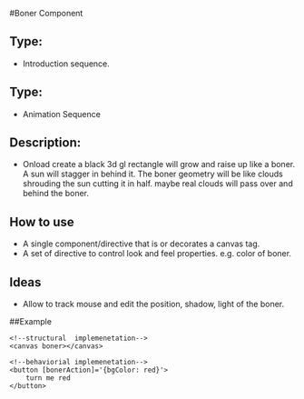 #Boner Component

## Type:
- Introduction sequence.

## Type:
- Animation Sequence

## Description:
- Onload create a black 3d gl rectangle will grow and raise up like a boner.  A sun will stagger in behind it.  The boner
  geometry will be like clouds shrouding the sun cutting it in half. maybe real clouds will pass over and behind
  the boner.

## How to use
- A single component/directive that is or decorates a canvas tag.
- A set of directive to control look and feel properties. e.g. color of boner.

## Ideas
- Allow to track mouse and edit the position, shadow, light of the boner.


##Example
```
<!--structural  implemenetation-->
<canvas boner></canvas> 

<!--behaviorial implemenetation-->
<button [bonerAction]='{bgColor: red}'>
    turn me red
</button>
```